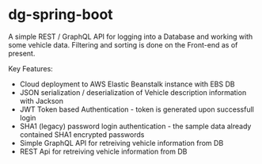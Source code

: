 # dg-spring-boot

A simple REST / GraphQL API for logging into a Database and working with some vehicle data. Filtering and sorting is done on the Front-end as of present.

Key Features: 
* Cloud deployment to AWS Elastic Beanstalk instance with EBS DB
* JSON serialization / deserialization of Vehicle description information with Jackson
* JWT Token based Authentication - token is generated upon successfull login
* SHA1 (legacy) password login authentication - the sample data already contained SHA1 encrypted passwords
* Simple GraphQL API for retreiving vehicle information from DB
* REST Api for retreiving vehicle information from DB
